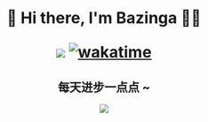 <h1 align="center">👋 Hi there, I'm Bazinga 👨‍💻
<br />

![](https://visitor-badge.laobi.icu/badge?page_id=BazingaOrg.readme) [![wakatime](https://wakatime.com/badge/user/ddefc957-a15d-4aa0-99a8-b0445e59a71c.svg)](https://wakatime.com/@ddefc957-a15d-4aa0-99a8-b0445e59a71c)</h1>

<h2 align="center">每天进步一点点 ~</h3>

<p align="center">
  <source
    srcset="https://github-readme-stats.vercel.app/api?username=BazingaOrg&show_icons=true&theme=dark"
    media="(prefers-color-scheme: dark)"
  />
  <source
    srcset="https://github-readme-stats.vercel.app/api?username=BazingaOrg&show_icons=true"
    media="(prefers-color-scheme: light), (prefers-color-scheme: no-preference)"
  />
  <img src="https://github-readme-stats.vercel.app/api?username=BazingaOrg&show_icons=true"/>
</p>
